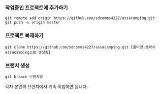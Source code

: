 ### 작업중인 프로젝트에 추가하기
```
git remote add origin https://github.com/sdcomms4227/assacamping.git
git push -u origin master
```

### 프로젝트 복제하기
```
git clone https://github.com/sdcomms4227/assacamping.git [폴더명:생략시 assacamping으로 생성됨]
```

### 브랜치 생성
```
git branch 브랜치명
```
각자 본인의 브랜치에서 계속 작업하면 됩니다.
